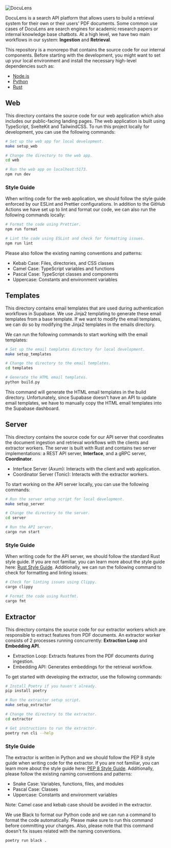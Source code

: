![DocuLens](https://doculens-assets.s3.amazonaws.com/banners/logo.png)

DocuLens is a search API platform that allows users to build a retrieval system
for their own or their users' PDF documents. Some common use cases of DocuLens
are search engines for academic research papers or internal knowledge base
chatbots. At a high level, we have two main workflows in our system:
**Ingestion** and **Retrieval**.

This repository is a monorepo that contains the source code for our internal
components. Before starting with the development, you might want to set up your
local environment and install the necessary high-level dependencies such as:

- [Node.js](https://nodejs.org/en/download/package-manager)
- [Python](https://python.org/downloads)
- [Rust](https://rust-lang.org/tools/install)

<!-- Add project components and their documentations below -->

## Web

This directory contains the source code for our web application which also
includes our public-facing landing pages. The web application is built using
TypeScript, SvelteKit and TailwindCSS. To run this project locally for
development, you can use the following commands:

```bash
# Set up the web app for local development.
make setup_web

# Change the directory to the web app.
cd web

# Run the web app on localhost:5173.
npm run dev
```

### Style Guide

When writing code for the web application, we should follow the style guide
enforced by our ESLint and Prettier configurations. In addition to the GitHub
Actions we have set up to lint and format our code, we can also run the
following commands locally:

```bash
# Format the code using Prettier.
npm run format

# Lint the code using ESLint and check for formatting issues.
npm run lint
```

Please also follow the existing naming conventions and patterns:

- Kebab Case: Files, directories, and CSS classes
- Camel Case: TypeScript variables and functions
- Pascal Case: TypeScript classes and components
- Uppercase: Constants and environment variables

## Templates

This directory contains email templates that are used during authentication
workflows in Supabase. We use Jinja2 templating to generate these email
templates from a base template. If we want to modify the email templates, we can
do so by modifying the Jinja2 templates in the emails directory.

We can run the following commands to start working with the email templates:

```bash
# Set up the email templates directory for local development.
make setup_templates

# Change the directory to the email templates.
cd templates

# Generate the HTML email templates.
python build.py
```

This command will generate the HTML email templates in the build directory.
Unfortunately, since Supabase doesn't have an API to update email templates, we
have to manually copy the HTML email templates into the Supabase dashboard.

## Server

This directory contains the source code for our API server that coordinates the
document ingestion and retrieval workflows with the clients and extractor
workers. The server is built with Rust and contains two server implementations:
a REST API server, **Interface**, and a gRPC server, **Coordinator**.

- Interface Server (Axum): Interacts with the client and web application.
- Coordinator Server (Tonic): Interacts with the extractor workers.

To start working on the API server locally, you can use the following commands:

```bash
# Run the server setup script for local development.
make setup_server

# Change the directory to the server.
cd server

# Run the API server.
cargo run start
```

### Style Guide

When writing code for the API server, we should follow the standard Rust style
guide. If you are not familiar, you can learn more about the style guide here:
[Rust Style Guide](https://doc.rust-lang.org/style-guide). Additionally, we can
run the following command to check for formatting and linting issues:

```bash
# Check for linting issues using Clippy.
cargo clippy

# Format the code using Rustfmt.
cargo fmt
```

## Extractor

This directory contains the source code for our extractor workers which are
responsible to extract features from PDF documents. An extractor worker consists
of 2 processes running concurrently: **Extraction Loop** and **Embedding API**.

- Extraction Loop: Extracts features from the PDF documents during ingestion.
- Embedding API: Generates embeddings for the retrieval workflow.

To get started with developing the extractor, use the following commands:

```bash
# Install Poetry if you haven't already.
pip install poetry

# Run the extractor setup script.
make setup_extractor

# Change the directory to the extractor.
cd extractor

# Get instructions to run the extractor.
poetry run cli --help
```

### Style Guide

The extractor is written in Python and we should follow the PEP 8 style guide
when writing code for the extractor. If you are not familiar, you can learn more
about the style guide here: [PEP 8 Style Guide](https://pep8.org). Additionally,
please follow the existing naming conventions and patterns:

- Snake Case: Variables, functions, files, and modules
- Pascal Case: Classes
- Uppercase: Constants and environment variables

Note: Camel case and kebab case should be avoided in the extractor.

We use Black to format our Python code and we can run a command to format the
code automatically. Please make sure to run this command before committing your
changes. Also, please note that this command doesn't fix issues related with the
naming conventions.

```bash
poetry run black .
```
